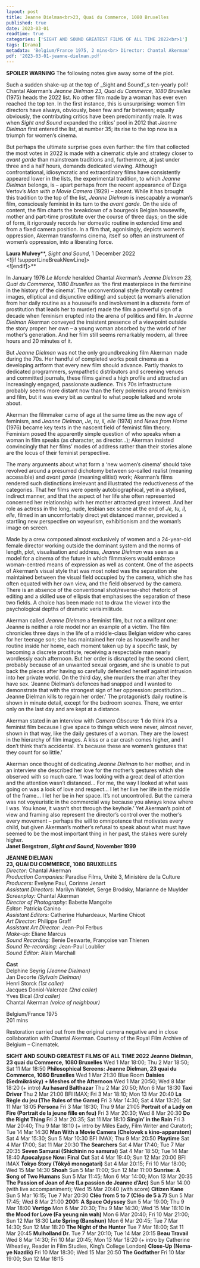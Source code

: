 ```yaml
---
layout: post
title: Jeanne Dielman<br>23, Quai du Commerce, 1080 Bruxelles
published: true
date: 2023-03-01
readtime: true
categories: ['SIGHT AND SOUND GREATEST FILMS OF ALL TIME 2022<br>1']
tags: [Drama]
metadata: 'Belgium/France 1975, 2 mins<br> Director: Chantal Akerman'
pdf: '2023-03-01-jeanne-dielman.pdf'
---
```


**SPOILER WARNING** The following notes give away some of the plot.

Such a sudden shake-up at the top of _Sight and Sound’_s ten-yearly poll! Chantal Akerman’s _Jeanne Dielman  23, Quai du Commerce, 1080 Bruxelles_ (1975) heads the 2022 list. No other film made by a woman has ever even reached the top ten. In the first instance, this is unsurprising: women film directors have always, obviously, been few and far between; equally obviously, the contributing critics have been predominantly male. It was when _Sight and Sound_ expanded the critics’ pool in 2012 that _Jeanne Dielman_ first entered the list, at number 35; its rise to the top now is a triumph for women’s cinema.

But perhaps the ultimate surprise goes even further: the film that collected the most votes in 2022 is made with a cinematic style and strategy closer to _avant garde_ than mainstream traditions and, furthermore, at just under three and a half hours, demands dedicated viewing. Although confrontational, idiosyncratic and extraordinary films have consistently appeared lower in the lists, the experimental tradition, to which _Jeanne Dielman_ belongs, is – apart perhaps from the recent appearance of Dziga Vertov’s _Man with a Movie Camera_ (1929) – absent. While it has brought this tradition to the top of the list, _Jeanne Dielman_ is inescapably a woman’s film, consciously feminist in its turn to the _avant garde_. On the side of content, the film charts the breakdown of a bourgeois Belgian housewife, mother and part-time prostitute over the course of three days; on the side of form, it rigorously records her domestic routine in extended time and from a fixed camera position. In a film that, agonisingly, depicts women’s oppression, Akerman transforms cinema, itself so often an instrument of women’s oppression, into a liberating force.

**Laura Mulvey****, _Sight and Sound_, 1 December 2022  
<![if !supportLineBreakNewLine]>  
<![endif]>**

In January 1976 _Le Monde_ heralded Chantal Akerman’s _Jeanne Dielman  23, Quai du Commerce, 1080 Bruxelles_ as ‘the first masterpiece in the feminine in the history of the cinema’. The unconventional style (frontally centred images, elliptical and disjunctive editing) and subject (a woman’s alienation from her daily routine as a housewife and involvement in a discrete form of prostitution that leads her to murder) made the film a powerful sign of a decade when feminism erupted into the arena of politics and film. In _Jeanne Dielman_ Akerman conveyed the insistent presence of a viewpoint outside the story proper: her own – a young woman absorbed by the world of her mother’s generation. And her film still seems remarkably modern, all three hours and 20 minutes of it.

But _Jeanne Dielman_ was not the only groundbreaking film Akerman made during the 70s. Her handful of completed works posit cinema as a developing artform that every new film should advance. Partly thanks to dedicated programmers, sympathetic distributors and screening venues and committed journals, these films gained a high profile and attracted an increasingly engaged, passionate audience. This 70s infrastructure probably seems more distant now than the fiery polemics around feminism and film, but it was every bit as central to what people talked and wrote about.

Akerman the filmmaker came of age at the same time as the new age of feminism, and _Jeanne Dielman_, _Je, tu, il, elle_ (1974) and _News from Home_ (1976) became key texts in the nascent field of feminist film theory. Feminism posed the apparently simple question of who speaks when a woman in film speaks (as character, as director…); Akerman insisted convincingly that her films’ modes of address rather than their stories alone are the locus of their feminist perspective.

The many arguments about what form a ‘new women’s cinema’ should take revolved around a presumed dichotomy between so-called realist (meaning accessible) and _avant garde_ (meaning elitist) work; Akerman’s films rendered such distinctions irrelevant and illustrated the reductiveness of the categories. That her films were openly autobiographical, yet in a stylised, indirect manner, and that the aspect of her life she often represented concerned her relationship with her mother attracted great interest. And her role as actress in the long, nude, lesbian sex scene at the end of _Je, tu, il, elle_, filmed in an uncomfortably direct yet distanced manner, provided a startling new perspective on voyeurism, exhibitionism and the woman’s image on screen.

Made by a crew composed almost exclusively of women and a 24-year-old female director working outside the dominant system and the norms of length, plot, visualisation and address, _Jeanne Dielman_ was seen as a model for a cinema of the future in which filmmakers would embrace woman-centred means of expression as well as content. One of the aspects of Akerman’s visual style that was most noted was the separation she maintained between the visual field occupied by the camera, which she has often equated with her own view, and the field observed by the camera. There is an absence of the conventional shot/reverse-shot rhetoric of editing and a skilled use of ellipsis that emphasises the separation of these two fields. A choice has been made not to draw the viewer into the psychological depths of dramatic verisimilitude.

Akerman called _Jeanne Dielman_ a feminist film, but not a militant one: Jeanne is neither a role model nor an example of a victim. The film chronicles three days in the life of a middle-class Belgian widow who cares for her teenage son; she has maintained her role as housewife and her routine inside her home, each moment taken up by a specific task, by becoming a discrete prostitute, receiving a respectable man nearly wordlessly each afternoon. But her order is disrupted by the second client, probably because of an unwanted sexual orgasm, and she is unable to put back the pieces after having so carefully defended herself against intrusion into her private world. On the third day, she murders the man after they have sex. ‘Jeanne Dielman’s defences had snapped and I wanted to demonstrate that with the strongest sign of her oppression: prostitution… Jeanne Dielman kills to regain her order.’ The protagonist’s daily routine is shown in minute detail, except for the bedroom scenes. There, we enter only on the last day and are kept at a distance.

Akerman stated in an interview with _Camera Obscura_: ‘I do think it’s a feminist film because I give space to things which were never, almost never, shown in that way, like the daily gestures of a woman. They are the lowest in the hierarchy of film images. A kiss or a car crash comes higher, and I don’t think that’s accidental. It’s because these are women’s gestures that they count for so little.’

Akerman once thought of dedicating _Jeanne Dielman_ to her mother, and in an interview she described her love for the mother’s gestures which she observed with so much care. ‘I was looking with a great deal of attention and the attention wasn’t distanced… For me, the way I looked at what was going on was a look of love and respect… I let her live her life in the middle of the frame… I let her be in her space. It’s not uncontrolled. But the camera was not voyeuristic in the commercial way because you always knew where I was. You know, it wasn’t shot through the keyhole.’ Yet Akerman’s point of view and framing also represent the director’s control over the mother’s every movement – perhaps the will to omnipotence that motivates every child, but given Akerman’s mother’s refusal to speak about what must have seemed to be the most important thing in her past, the stakes were surely higher.  
**Janet Bergstrom, _Sight and Sound_, November 1999**  

**JEANNE DIELMAN  
23, QUAI DU COMMERCE, 1080 BRUXELLES**  
_Director:_ Chantal Akerman  
_Production Companies:_ Paradise Films, Unité 3, Ministère de la Culture  
_Producers:_ Evelyne Paul, Corinne Jenart  
_Assistant Directors:_ Marilyn Watelet, Serge Brodsky, Marianne de Muylder  
_Screenplay:_ Chantal Akerman  
_Director of Photography:_ Babette Mangolte  
_Editor:_ Patricia Canino  
_Assistant Editors:_ Catherine Huhardeaux, Martine Chicot  
_Art Director:_ Philippe Graff  
_Assistant Art Director:_ Jean-Pol Ferbus  
_Make-up:_ Eliane Marcus  
_Sound Recording:_ Benie Deswarte, Françoise van Thienen  
_Sound Re-recording:_ Jean-Paul Loublier  
_Sound Editor:_ Alain Marchall  

**Cast**  
Delphine Seyrig _(Jeanne Dielman)_  
Jan Decorte _(Sylvain Dielman)_  
Henri Storck _(1st caller)_  
Jacques Doniol-Valcroze _(2nd caller)_  
Yves Bical _(3rd caller)_  
Chantal Akerman _(voice of neighbour)_  

  
Belgium/France 1975  
201 mins  

Restoration carried out from the original camera negative and in close collaboration with Chantal Akerman. Courtesy of the Royal Film Archive of Belgium – Cinematek.

**SIGHT AND SOUND GREATEST FILMS OF ALL TIME 2022**
**Jeanne Dielman, 23 quai du Commerce, 1080 Bruxelles**
Wed 1 Mar 18:00; Thu 2 Mar 18:50; Sat 11 Mar 18:50
**Philosophical Screens: Jeanne Dielman, 23 quai du Commerce, 1080 Bruxelles**
Wed 1 Mar 21:30 Blue Room
**Daisies (Sedmikrásky) + Meshes of the Afternoon**
Wed 1 Mar 20:50; Wed 8 Mar 18:20 (+ intro)
**Au hasard Balthazar**
Thu 2 Mar 20:50; Mon 6 Mar 18:30
**Taxi Driver**
Thu 2 Mar 21:00 BFI IMAX; Fri 3 Mar 18:10; Mon 13 Mar 20:40
**La Règle du jeu (The Rules of the Game)**
Fri 3 Mar 14:30; Sat 4 Mar 13:20; Sat 11 Mar 18:05
**Persona**
Fri 3 Mar 18:30; Thu 9 Mar 21:05
**Portrait of a Lady on Fire (Portrait de la jeune fille en feu)**
Fri 3 Mar 20:30; Wed 8 Mar 20:30
**Do the Right Thing**
Fri 3 Mar 20:35; Sat 11 Mar 18:10
**Singin’ in the Rain**
Fri 3 Mar 20:40; Thu 9 Mar 18:10 (+ intro by Miles Eady, Film Writer and Curator); Tue 14 Mar 14:30
**Man With a Movie Camera (Chelovek s kino-apparatom)**
Sat 4 Mar 15:30; Sun 5 Mar 10:30 BFI IMAX; Thu 9 Mar 20:50
**Playtime**
Sat 4 Mar 17:00; Sat 11 Mar 20:30
**The Searchers**
Sat 4 Mar 17:40; Tue 7 Mar 20:35
**Seven Samurai (Shichinin no samurai)**
Sat 4 Mar 18:50; Tue 14 Mar 18:40
**Apocalypse Now: Final Cut**
Sat 4 Mar 19:40; Sun 12 Mar 20:00 BFI IMAX
**Tokyo Story (Tôkyô monogatari)**
Sat 4 Mar 20:15; Fri 10 Mar 18:00; Wed 15 Mar 14:30
**Shoah**
Sun 5 Mar 11:00; Sun 12 Mar 11:00
**Sunrise: A Song of Two Humans**
Sun 5 Mar 11:45; Mon 6 Mar 14:00; Mon 13 Mar 20:35
**The Passion of Joan of Arc (La passion de Jeanne d’Arc)**
Sun 5 Mar 14:00 (with live accompaniment); Wed 15 Mar 20:40 (with score)
**Citizen Kane**
Sun 5 Mar 16:15; Tue 7 Mar 20:30
**Cléo from 5 to 7 (Cléo de 5 à 7)**
Sun 5 Mar 17:45; Wed 8 Mar 21:00
**2001: A Space Odyssey**
Sun 5 Mar 19:00; Thu 9 Mar 18:00
**Vertigo**
Mon 6 Mar 20:30; Thu 9 Mar 14:30; Wed 15 Mar 18:10
**In the Mood for Love (Fa yeung nin wah)**
Mon 6 Mar 20:40; Fri 10 Mar 21:00; Sun 12 Mar 18:30
**Late Spring (Banshun)**
Mon 6 Mar 20:45; Tue 7 Mar 14:30; Sun 12 Mar 18:20
**The Night of the Hunter**
Tue 7 Mar 18:00; Sat 11 Mar 20:45
**Mulholland Dr.**
Tue 7 Mar 20:10; Tue 14 Mar 20:15
**Beau Travail**
Wed 8 Mar 14:30; Fri 10 Mar 20:45; Mon 13 Mar 18:20 (+ intro by Catherine Wheatley, Reader in Film Studies, King’s College London)
**Close-Up (Nema-ye Nazdik)**
Fri 10 Mar 18:30; Wed 15 Mar 20:50
**The Godfather**
Fri 10 Mar 19:00; Sun 12 Mar 18:15
<!--stackedit_data:
eyJoaXN0b3J5IjpbNjUwNTU4MzAzXX0=
-->